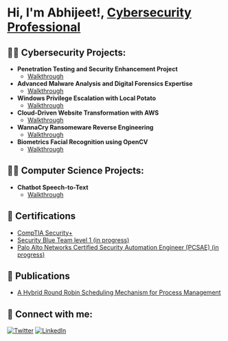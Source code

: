<!DOCTYPE html>
<html>
<head>
 
</head>
<body>

<h1>Hi, I'm Abhijeet!, <a href="https://www.linkedin.com/in/abhijeetm9/">Cybersecurity Professional</a></h1>

<h2>👨‍💻 Cybersecurity Projects:</h2>
<ul>
  <li><b>Penetration Testing and Security Enhancement Project</b>
    <ul>
      <li><a href="https://github.com/MarikalAbhijeet/DigitalForensics" target="_blank">Walkthrough</a></li>
    </ul>
  </li>
  <li><b>Advanced Malware Analysis and Digital Forensics Expertise</b>
    <ul>
      <li><a href="https://github.com/MarikalAbhijeet/DigitalForensics" target="_blank">Walkthrough</a></li>
    </ul>
  </li>
  <li><b>Windows Privilege Escalation with Local Potato</b>
    <ul>
      <li><a href="https://github.com/MarikalAbhijeet/Localpotatoexploit" target="_blank">Walkthrough</a></li>
    </ul>
  </li>
  <li><b>Cloud-Driven Website Transformation with AWS</b>
    <ul>
      <li><a href="https://github.com/MarikalAbhijeet/AWS-MigrationCloud" target="_blank">Walkthrough</a></li>
    </ul>
  </li>
  <li><b>WannaCry Ransomeware Reverse Engineering</b>
    <ul>
      <li><a href="https://github.com/MarikalAbhijeet/WannacryVirus-reverse" target="_blank">Walkthrough</a></li>
    </ul>
  </li>
  <li><b>Biometrics Facial Recognition using OpenCV</b>
    <ul>
      <li><a href="https://github.com/MarikalAbhijeet/Biometrics-Facial-RecognitionOpenCV" target="_blank">Walkthrough</a></li>
    </ul>
  </li>
</ul>

<h2>👨‍💻 Computer Science Projects:</h2>
<ul>
  <li><b>Chatbot Speech-to-Text</b>
    <ul>
      <li><a href="https://github.com/MarikalAbhijeet/ChatBotTexttoSpeech" target="_blank">Walkthrough</a></li>
    </ul>
  </li>
</ul>

<h2>📜 Certifications</h2>
<ul>
  <li><a href="https://www.credly.com/badges/a65a6645-dfe1-45c8-8283-f1fc3152fcd7" target="_blank">CompTIA Security+</a></li>
  <li><a href="https://www.securityblue.team/why-btl1" target="_blank">Security Blue Team level 1 (in progress)</a></li>
  <li><a href="https://www.paloaltonetworks.com/services/education/palo-alto-networks-certified-security-automation-engineer" target="_blank">Palo Alto Networks Certified Security Automation Engineer (PCSAE) (in progress)</a></li>
</ul>

<h2>📜 Publications</h2>
<ul>
  <li><a href="https://www.ijcaonline.org/archives/volume177/number36/31139-2020919851" target="_blank">A Hybrid Round Robin Scheduling Mechanism for Process Management</a></li>
</ul>

<h2>🤳 Connect with me:</h2>
<a href="https://twitter.com/MarikalAbhijeet"><img src="path_to_your_twitter_icon.png" alt="Twitter"></a>
<a href="https://www.linkedin.com/in/abhijeetm9/"><img src="path_to_your_linkedin_icon.png" alt="LinkedIn"></a>

</body>
</html>
